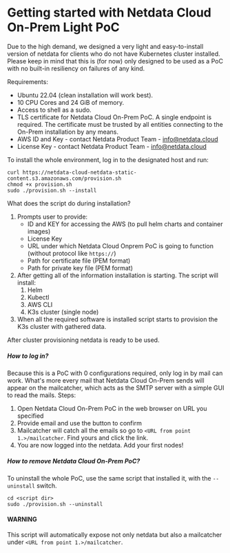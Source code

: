 # Getting started with Netdata Cloud On-Prem Light PoC
Due to the high demand, we designed a very light and easy-to-install version of netdata for clients who do not have Kubernetes cluster installed. Please keep in mind that this is (for now) only designed to be used as a PoC with no built-in resiliency on failures of any kind.

Requirements:
 - Ubuntu 22.04 (clean installation will work best).
 - 10 CPU Cores and 24 GiB of memory.
 - Access to shell as a sudo.
 - TLS certificate for Netdata Cloud On-Prem PoC. A single endpoint is required. The certificate must be trusted by all entities connecting to the On-Prem installation by any means.
 - AWS ID and Key - contact Netdata Product Team - info@netdata.cloud
 - License Key - contact Netdata Product Team - info@netdata.cloud

To install the whole environment, log in to the designated host and run:
```shell
curl https://netdata-cloud-netdata-static-content.s3.amazonaws.com/provision.sh
chmod +x provision.sh
sudo ./provision.sh --install
```

What does the script do during installation?
1. Prompts user to provide:
   - ID and KEY for accessing the AWS (to pull helm charts and container images)
   - License Key
   - URL under which Netdata Cloud Onprem PoC is going to function (without protocol like `https://`)
   - Path for certificate file (PEM format)
   - Path for private key file (PEM format)
2. After getting all of the information installation is starting. The script will install:
   1. Helm
   2. Kubectl
   3. AWS CLI
   4. K3s cluster (single node)
3. When all the required software is installed script starts to provision the K3s cluster with gathered data.

After cluster provisioning netdata is ready to be used.

##### How to log in?
Because this is a PoC with 0 configurations required, only log in by mail can work. What's more every mail that Netdata Cloud On-Prem sends will appear on the mailcatcher, which acts as the SMTP server with a simple GUI to read the mails. Steps:
1. Open Netdata Cloud On-Prem PoC in the web browser on URL you specified
2. Provide email and use the button to confirm
3. Mailcatcher will catch all the emails so go to `<URL from point 1.>/mailcatcher`. Find yours and click the link.
4. You are now logged into the netdata. Add your first nodes!

##### How to remove Netdata Cloud On-Prem PoC?
To uninstall the whole PoC, use the same script that installed it, with the `--uninstall` switch.

```shell
cd <script dir>
sudo ./provision.sh --uninstall
```

#### WARNING
This script will automatically expose not only netdata but also a mailcatcher under `<URL from point 1.>/mailcatcher`.
